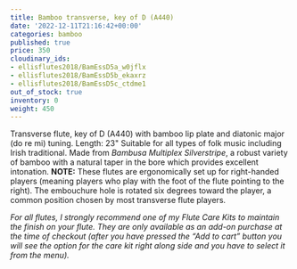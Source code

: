 ```yaml
---
title: Bamboo transverse, key of D (A440)
date: '2022-12-11T21:16:42+00:00'
categories: bamboo
published: true
price: 350
cloudinary_ids:
- ellisflutes2018/BamEssD5a_w0jflx
- ellisflutes2018/BamEssD5b_ekaxrz
- ellisflutes2018/BamEssD5c_ctdme1
out_of_stock: true
inventory: 0
weight: 450
---
```


Transverse flute, key of D  (A440) with bamboo lip plate and diatonic major (do re mi) tuning.  Length:  23"   Suitable for all types of folk music including Irish traditional.  Made from *Bambusa Multiplex Silverstripe*, a robust variety of bamboo with a natural taper in the bore which provides excellent intonation.  **NOTE:** These flutes are ergonomically set up for right-handed players (meaning players who play with the foot of the flute pointing to the right).  The embouchure hole is rotated six degrees toward the player, a common position chosen by most transverse flute players.  

*For all flutes, I strongly recommend one of my Flute Care Kits to maintain the finish on your flute. They are only available as an add-on purchase at the time of checkout (after you have pressed the “Add to cart” button you will see the option for the care kit right along side and you have to select it from the menu).*